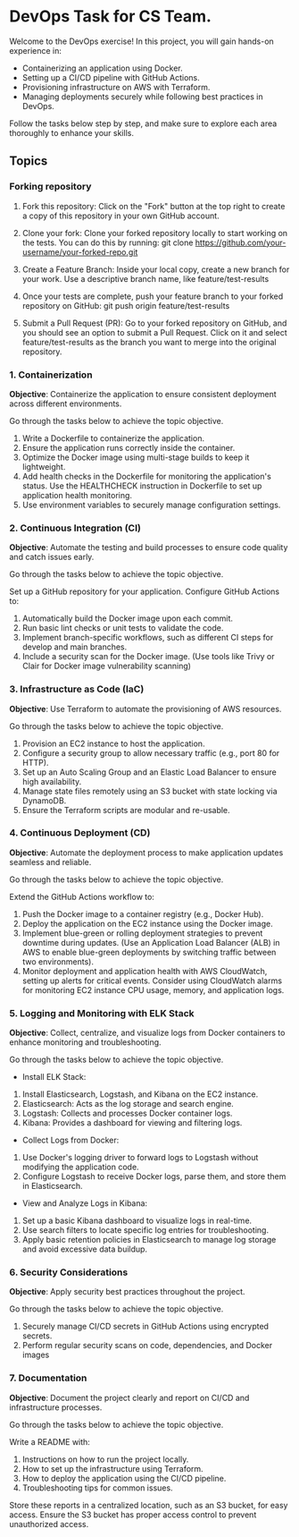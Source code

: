 # DevOps Task for CS Team.

Welcome to the DevOps exercise! In this project, you will gain hands-on experience in:

* Containerizing an application using Docker.
* Setting up a CI/CD pipeline with GitHub Actions.
* Provisioning infrastructure on AWS with Terraform.
* Managing deployments securely while following best practices in DevOps.

Follow the tasks below step by step, and make sure to explore each area thoroughly to enhance your skills.


## Topics


### Forking repository

1. Fork this repository: Click on the "Fork" button at the top right to create a copy of this repository in your own GitHub account.
2. Clone your fork: Clone your forked repository locally to start working on the tests. You can do this by running:
git clone https://github.com/your-username/your-forked-repo.git

3. Create a Feature Branch: Inside your local copy, create a new branch for your work. Use a descriptive branch name, like feature/test-results
4. Once your tests are complete, push your feature branch to your forked repository on GitHub:
git push origin feature/test-results
5. Submit a Pull Request (PR):
Go to your forked repository on GitHub, and you should see an option to submit a Pull Request. Click on it and select feature/test-results as the branch you want to merge into the original repository.

### 1. Containerization

**Objective**: Containerize the application to ensure consistent deployment across different environments.

Go through the tasks below to achieve the topic objective.

1. Write a Dockerfile to containerize the application.
2. Ensure the application runs correctly inside the container.
3. Optimize the Docker image using multi-stage builds to keep it lightweight.
4. Add health checks in the Dockerfile for monitoring the application's status. Use the HEALTHCHECK instruction in Dockerfile to set up application health monitoring.
5. Use environment variables to securely manage configuration settings.


### 2. Continuous Integration (CI)

  **Objective**: Automate the testing and build processes to ensure code quality and catch issues early.

Go through the tasks below to achieve the topic objective.

  Set up a GitHub repository for your application.
  Configure GitHub Actions to:

1. Automatically build the Docker image upon each commit.
2. Run basic lint checks or unit tests to validate the code.
3. Implement branch-specific workflows, such as different CI steps for develop and main branches.
4. Include a security scan for the Docker image. (Use tools like Trivy or Clair for Docker image vulnerability scanning)

### 3. Infrastructure as Code (IaC)

  **Objective**: Use Terraform to automate the provisioning of AWS resources.

Go through the tasks below to achieve the topic objective.
1. Provision an EC2 instance to host the application.
2. Configure a security group to allow necessary traffic (e.g., port 80 for HTTP).
3. Set up an Auto Scaling Group and an Elastic Load Balancer to ensure high availability.
4. Manage state files remotely using an S3 bucket with state locking via DynamoDB.
5. Ensure the Terraform scripts are modular and re-usable.

### 4.  Continuous Deployment (CD)

  **Objective**: Automate the deployment process to make application updates seamless and reliable.

Go through the tasks below to achieve the topic objective.

Extend the GitHub Actions workflow to:
1. Push the Docker image to a container registry (e.g., Docker Hub).
2. Deploy the application on the EC2 instance using the Docker image.
3. Implement blue-green or rolling deployment strategies to prevent downtime during updates. (Use an Application Load Balancer (ALB) in AWS to enable blue-green deployments by switching traffic between two environments).
4. Monitor deployment and application health with AWS CloudWatch, setting up alerts for critical events. Consider using CloudWatch alarms for monitoring EC2 instance CPU usage, memory, and application logs.

### 5. Logging and Monitoring with ELK Stack

**Objective**: Collect, centralize, and visualize logs from Docker containers to enhance monitoring and troubleshooting.

Go through the tasks below to achieve the topic objective.

* Install ELK Stack:
1. Install Elasticsearch, Logstash, and Kibana on the EC2 instance.
2. Elasticsearch: Acts as the log storage and search engine.
3. Logstash: Collects and processes Docker container logs.
4. Kibana: Provides a dashboard for viewing and filtering logs.

* Collect Logs from Docker:
1. Use Docker's logging driver to forward logs to Logstash without modifying the application code.
2. Configure Logstash to receive Docker logs, parse them, and store them in Elasticsearch.

* View and Analyze Logs in Kibana:
1. Set up a basic Kibana dashboard to visualize logs in real-time.
2. Use search filters to locate specific log entries for troubleshooting.
3. Apply basic retention policies in Elasticsearch to manage log storage and avoid excessive data buildup.


### 6.  Security Considerations

 **Objective**: Apply security best practices throughout the project.

Go through the tasks below to achieve the topic objective.

1. Securely manage CI/CD secrets in GitHub Actions using encrypted secrets.
2. Perform regular security scans on code, dependencies, and Docker images

### 7. Documentation

 **Objective**: Document the project clearly and report on CI/CD and infrastructure processes.

Go through the tasks below to achieve the topic objective.

Write a README with:

1. Instructions on how to run the project locally.
2. How to set up the infrastructure using Terraform.
3. How to deploy the application using the CI/CD pipeline.
4. Troubleshooting tips for common issues.

Store these reports in a centralized location, such as an S3 bucket, for easy access.
Ensure the S3 bucket has proper access control to prevent unauthorized access.
